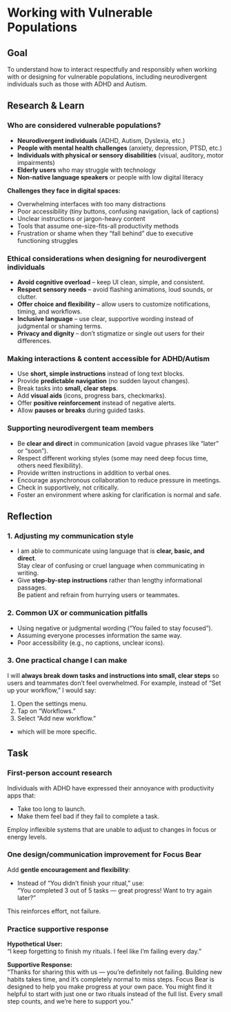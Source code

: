 # Working with Vulnerable Populations

## Goal
To understand how to interact respectfully and responsibly when working with or designing for vulnerable populations, including neurodivergent individuals such as those with ADHD and Autism.

## Research & Learn

### Who are considered vulnerable populations?
- **Neurodivergent individuals** (ADHD, Autism, Dyslexia, etc.)
- **People with mental health challenges** (anxiety, depression, PTSD, etc.)
- **Individuals with physical or sensory disabilities** (visual, auditory, motor impairments)
- **Elderly users** who may struggle with technology
- **Non-native language speakers** or people with low digital literacy

**Challenges they face in digital spaces:**
- Overwhelming interfaces with too many distractions
- Poor accessibility (tiny buttons, confusing navigation, lack of captions)
- Unclear instructions or jargon-heavy content
- Tools that assume one-size-fits-all productivity methods
- Frustration or shame when they “fall behind” due to executive functioning struggles

### Ethical considerations when designing for neurodivergent individuals
- **Avoid cognitive overload** – keep UI clean, simple, and consistent.
- **Respect sensory needs** – avoid flashing animations, loud sounds, or clutter.
- **Offer choice and flexibility** – allow users to customize notifications, timing, and workflows.
- **Inclusive language** – use clear, supportive wording instead of judgmental or shaming terms.
- **Privacy and dignity** – don’t stigmatize or single out users for their differences.

### Making interactions & content accessible for ADHD/Autism
- Use **short, simple instructions** instead of long text blocks.
- Provide **predictable navigation** (no sudden layout changes).
- Break tasks into **small, clear steps**.
- Add **visual aids** (icons, progress bars, checkmarks).
- Offer **positive reinforcement** instead of negative alerts.
- Allow **pauses or breaks** during guided tasks.

### Supporting neurodivergent team members
- Be **clear and direct** in communication (avoid vague phrases like “later” or “soon”).
- Respect different working styles (some may need deep focus time, others need flexibility).
- Provide written instructions in addition to verbal ones.
- Encourage asynchronous collaboration to reduce pressure in meetings.
- Check in supportively, not critically.
- Foster an environment where asking for clarification is normal and safe.

## Reflection

### 1. Adjusting my communication style
- I am able to communicate using language that is **clear, basic, and direct**.  
Stay clear of confusing or cruel language when communicating in writing.  
- Give **step-by-step instructions** rather than lengthy informational passages.  
Be patient and refrain from hurrying users or teammates.  

### 2. Common UX or communication pitfalls 
- Using negative or judgmental wording (“You failed to stay focused”).  
- Assuming everyone processes information the same way.  
- Poor accessibility (e.g., no captions, unclear icons).  

### 3. One practical change I can make
I will **always break down tasks and instructions into small, clear steps** so users and teammates don’t feel overwhelmed. For example, instead of “Set up your workflow,” I would say:  
1. Open the settings menu.  
2. Tap on “Workflows.”  
3. Select “Add new workflow.”  
- which will be more specific. 

##  Task

### First-person account research
Individuals with ADHD have expressed their annoyance with productivity apps that:
 - Take too long to launch.  
 - Make them feel bad if they fail to complete a task.  

Employ inflexible systems that are unable to adjust to changes in focus or energy levels.  

### One design/communication improvement for Focus Bear
Add **gentle encouragement and flexibility**:  
- Instead of “You didn’t finish your ritual,” use:  
   “You completed 3 out of 5 tasks — great progress! Want to try again later?”  

This reinforces effort, not failure.

### Practice supportive response
**Hypothetical User:**  
“I keep forgetting to finish my rituals. I feel like I’m failing every day.”  

**Supportive Response:**  
“Thanks for sharing this with us — you’re definitely not failing. Building new habits takes time, and it’s completely normal to miss steps. Focus Bear is designed to help you make progress at your own pace. You might find it helpful to start with just one or two rituals instead of the full list. Every small step counts, and we’re here to support you.”  



